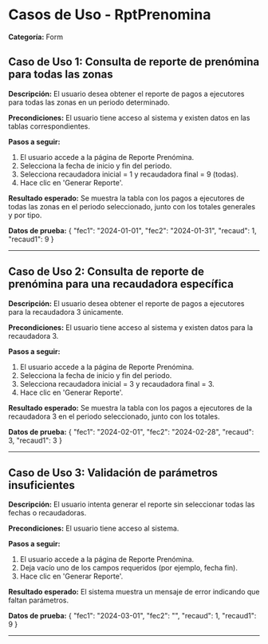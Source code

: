# Casos de Uso - RptPrenomina

**Categoría:** Form

## Caso de Uso 1: Consulta de reporte de prenómina para todas las zonas

**Descripción:** El usuario desea obtener el reporte de pagos a ejecutores para todas las zonas en un periodo determinado.

**Precondiciones:**
El usuario tiene acceso al sistema y existen datos en las tablas correspondientes.

**Pasos a seguir:**
1. El usuario accede a la página de Reporte Prenómina.
2. Selecciona la fecha de inicio y fin del periodo.
3. Selecciona recaudadora inicial = 1 y recaudadora final = 9 (todas).
4. Hace clic en 'Generar Reporte'.

**Resultado esperado:**
Se muestra la tabla con los pagos a ejecutores de todas las zonas en el periodo seleccionado, junto con los totales generales y por tipo.

**Datos de prueba:**
{
  "fec1": "2024-01-01",
  "fec2": "2024-01-31",
  "recaud": 1,
  "recaud1": 9
}

---

## Caso de Uso 2: Consulta de reporte de prenómina para una recaudadora específica

**Descripción:** El usuario desea obtener el reporte de pagos a ejecutores para la recaudadora 3 únicamente.

**Precondiciones:**
El usuario tiene acceso al sistema y existen datos para la recaudadora 3.

**Pasos a seguir:**
1. El usuario accede a la página de Reporte Prenómina.
2. Selecciona la fecha de inicio y fin del periodo.
3. Selecciona recaudadora inicial = 3 y recaudadora final = 3.
4. Hace clic en 'Generar Reporte'.

**Resultado esperado:**
Se muestra la tabla con los pagos a ejecutores de la recaudadora 3 en el periodo seleccionado, junto con los totales.

**Datos de prueba:**
{
  "fec1": "2024-02-01",
  "fec2": "2024-02-28",
  "recaud": 3,
  "recaud1": 3
}

---

## Caso de Uso 3: Validación de parámetros insuficientes

**Descripción:** El usuario intenta generar el reporte sin seleccionar todas las fechas o recaudadoras.

**Precondiciones:**
El usuario tiene acceso al sistema.

**Pasos a seguir:**
1. El usuario accede a la página de Reporte Prenómina.
2. Deja vacío uno de los campos requeridos (por ejemplo, fecha fin).
3. Hace clic en 'Generar Reporte'.

**Resultado esperado:**
El sistema muestra un mensaje de error indicando que faltan parámetros.

**Datos de prueba:**
{
  "fec1": "2024-03-01",
  "fec2": "",
  "recaud": 1,
  "recaud1": 9
}

---

